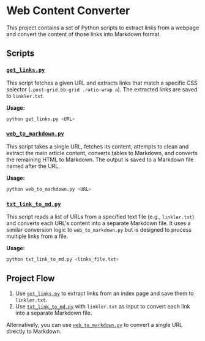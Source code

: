 # Web Content Converter

This project contains a set of Python scripts to extract links from a webpage and convert the content of those links into Markdown format.

## Scripts

### [`get_links.py`](get_links.py)

This script fetches a given URL and extracts links that match a specific CSS selector (`.post-grid.bb-grid .ratio-wrap a`). The extracted links are saved to `linkler.txt`.

**Usage:**

```bash
python get_links.py <URL>
```

### [`web_to_markdown.py`](web_to_markdown.py)

This script takes a single URL, fetches its content, attempts to clean and extract the main article content, converts tables to Markdown, and converts the remaining HTML to Markdown. The output is saved to a Markdown file named after the URL.

**Usage:**

```bash
python web_to_markdown.py <URL>
```

### [`txt_link_to_md.py`](txt_link_to_md.py)

This script reads a list of URLs from a specified text file (e.g., `linkler.txt`) and converts each URL's content into a separate Markdown file. It uses a similar conversion logic to `web_to_markdown.py` but is designed to process multiple links from a file.

**Usage:**

```bash
python txt_link_to_md.py <links_file.txt>
```

## Project Flow

1.  Use [`get_links.py`](get_links.py) to extract links from an index page and save them to `linkler.txt`.
2.  Use [`txt_link_to_md.py`](txt_link_to_md.py) with `linkler.txt` as input to convert each link into a separate Markdown file.

Alternatively, you can use [`web_to_markdown.py`](web_to_markdown.py) to convert a single URL directly to Markdown.